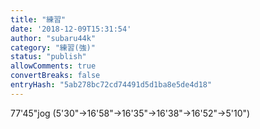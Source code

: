 ```yaml
---
title: "練習"
date: '2018-12-09T15:31:54'
author: "subaru44k"
category: "練習(強)"
status: "publish"
allowComments: true
convertBreaks: false
entryHash: "5ab278bc72cd74491d5d1ba8e5de4d18"
---
```

77'45"jog
(5'30"→16'58"→16'35"→16'38"→16'52"→5'10")
